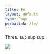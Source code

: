 ```yaml
---
title: Fe
layout: default
type: Page
permalink: /fe/
---
```


Three. sup sup sup.

![](https://images.unsplash.com/photo-1579783902614-a3fb3927b6a5?ixlib=rb-4.1.0&q=85&fm=jpg&crop=entropy&cs=srgb)